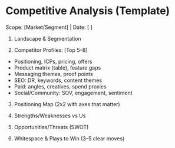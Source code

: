# Competitive Analysis (Template)

Scope: [Market/Segment] | Date: [ ]

1) Landscape & Segmentation

2) Competitor Profiles: [Top 5–8]
- Positioning, ICPs, pricing, offers
- Product matrix (table), feature gaps
- Messaging themes, proof points
- SEO: DR, keywords, content themes
- Paid: angles, creatives, spend proxies
- Social/Community: SOV, engagement, sentiment

3) Positioning Map (2x2 with axes that matter)

4) Strengths/Weaknesses vs Us

5) Opportunities/Threats (SWOT)

6) Whitespace & Plays to Win (3–5 clear moves)